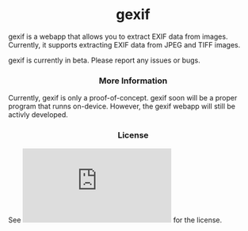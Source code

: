 <h1 align="center">gexif</h1>
gexif is a webapp that allows you to extract EXIF data from images.
Currently, it supports extracting EXIF data from JPEG and TIFF images.

gexif is currently in beta. Please report any issues or bugs.

<h3 align="center">More Information</h3>
Currently, gexif is only a proof-of-concept. gexif soon will be a proper program that runns on-device. However, the gexif webapp will still be activly developed.

<h3 align="center">License</h3>

See ![LICENSE](https://github.com/BlockArchitech/gexif/blob/master/LICENSE.md) for the license.
